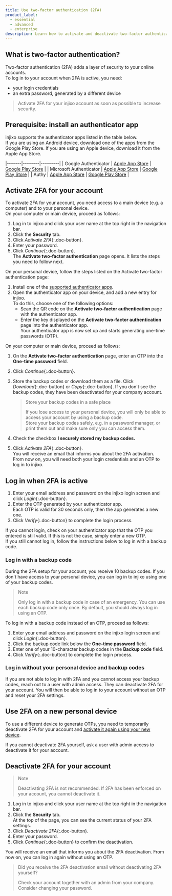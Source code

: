 ```yaml
---
title: Use two-factor authentication (2FA)
product_label:
  - essential
  - advanced
  - enterprise
description: Learn how to activate and deactivate two-factor authentication for your account.
---
```


## What is two-factor authentication?

Two-factor authentication (2FA) adds a layer of security to your online accounts.  
To log in to your account when 2FA is active, you need:
- your login credentials
- an extra password, generated by a different device

> Activate 2FA for your injixo account as soon as possible to increase security.

## Prerequisite: install an authenticator app

injixo supports the authenticator apps listed in the table below.  
If you are using an Android device, download one of the apps from the Google Play Store. If you are using an Apple device, download it from the Apple App Store.

|-------|--------|---------|
| Google Authenticator | [Apple App Store](https://apps.apple.com/us/app/google-authenticator/id388497605) | [Google Play Store](https://play.google.com/store/apps/details?id=com.google.android.apps.authenticator2) |
| Microsoft Authenticator | [Apple App Store](https://apps.apple.com/us/app/microsoft-authenticator/id983156458) | [Google Play Store](https://play.google.com/store/apps/details?id=com.azure.authenticator) |
| Authy | [Apple App Store](https://apps.apple.com/us/app/authy/id494168017) | [Google Play Store](https://play.google.com/store/apps/details?id=com.authy.authy) |

## Activate 2FA for your account

To activate 2FA for your account, you need access to a main device (e.g. a computer) and to your personal device.  
On your computer or main device, proceed as follows:

1. Log in to injixo and click your user name at the top right in the navigation bar.
2. Click the **Security** tab.
3. Click _Activate 2FA_{:.doc-button}.
4. Enter your password.
5. Click _Continue_{:.doc-button}.  
   The **Activate two-factor authentication** page opens. It lists the steps you need to follow next.

On your personal device, follow the steps listed on the Activate two-factor authentication page:

1. Install one of the [supported authenticator apps](#prerequisite-install-an-authenticator-app).
2. Open the authenticator app on your device, and add a new entry for injixo.  
   To do this, choose one of the following options:
   - Scan the QR code on the **Activate two-factor authentication** page with the authenticator app.
   - Enter the key displayed on the **Activate two-factor authentication** page into the authenticator app.  
Your authenticator app is now set up and starts generating one-time passwords (OTP).

On your computer or main device, proceed as follows:

1. On the **Activate two-factor authentication** page, enter an OTP into the **One-time password** field.
2. Click _Continue_{:.doc-button}.
3. Store the backup codes or download them as a file. Click _Download_{:.doc-button} or _Copy_{:.doc-button}. If you don't see the backup codes, they have been deactivated for your company account. <!-- feature flag -->

   > Store your backup codes in a safe place
   >
   > If you lose access to your personal device, you will only be able to access your account by using a backup code.<br>Store your backup codes safely, e.g. in a password manager, or print them out and make sure only you can access them.

4. Check the checkbox **I securely stored my backup codes.**
5. Click _Activate 2FA_{:.doc-button}.  
   You will receive an email that informs you about the 2FA activation.  
From now on, you will need both your login credentials and an OTP to log in to injixo.

## Log in when 2FA is active

1. Enter your email address and password on the injixo login screen and click _Login_{:.doc-button}.  
2. Enter the OTP generated by your authenticator app.  
   Each OTP is valid for 30 seconds only, then the app generates a new one.
3. Click _Verify_{:.doc-button} to complete the login process.

If you cannot login, check on your authenticator app that the OTP you entered is still valid. If this is not the case, simply enter a new OTP.  
If you still cannot log in, follow the instructions below to log in with a backup code.

### Log in with a backup code

During the 2FA setup for your account, you receive 10 backup codes. If you don't have access to your personal device, you can log in to injixo using one of your backup codes.

> Note
>
> Only log in with a backup code in case of an emergency. You can use each backup code only once. By default, you should always log in using an OTP.

To log in with a backup code instead of an OTP, proceed as follows:

1. Enter your email address and password on the injixo login screen and click _Login_{:.doc-button}.
2. Click the backup code link below the **One-time password** field.
3. Enter one of your 10-character backup codes in the **Backup code** field.
4. Click _Verify_{:.doc-button} to complete the login process.

<!-- a tag required. configured name used in injixo UI link -->

### Log in without your personal device and backup codes

If you are not able to log in with 2FA and you cannot access your backup codes, reach out to a user with admin access. They can deactivate 2FA for your account. You will then be able to log in to your account without an OTP and reset your 2FA settings.

## Use 2FA on a new personal device

To use a different device to generate OTPs, you need to temporarily deactivate 2FA for your account and [activate it again using your new device](#activate-2fa-for-your-account).

If you cannot deactivate 2FA yourself, ask a user with admin access to deactivate it for your account.

## Deactivate 2FA for your account

> Note
>
> Deactivating 2FA is not recommended. If 2FA has been enforced on your account, you cannot deactivate it.

1. Log in to injixo and click your user name at the top right in the navigation bar.
2. Click the **Security** tab.  
   At the top of the page, you can see the current status of your 2FA settings.
3. Click _Deactivate 2FA_{:.doc-button}.
4. Enter your password.
5. Click _Continue_{:.doc-button} to confirm the deactivation.

You will receive an email that informs you about the 2FA deactivation. From now on, you can log in again without using an OTP.

> Did you receive the 2FA deactivation email without deactivating 2FA yourself?
>
> Check your account together with an admin from your company. Consider changing your password.
